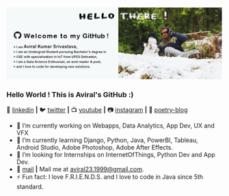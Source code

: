 ![bg][github]

### Hello World ! This is Aviral's GitHub :)

 👔 [linkedin][linkedin] **|**
🐦 [twitter][twitter] **|** 
📺 [youtube][youtube] **|** 
📷 [instagram][instagram] **|** 
💙 [poetry-blog][poetry-blog]


- 🔭 I’m currently working on Webapps, Data Analytics, App Dev, UX and VFX
- 🌱 I’m currently learning Django, Python, Java, PowerBI, Tableau, Android Studio, Adobe Photoshop, Adobe After Effects.
- 👯 I’m looking for Internships on InternetOfThings, Python Dev and App Dev.
- 💬 [mail][mail] **|**  Mail me at aviral23.1999@gmail.com.
- ⚡ Fun fact: I love F.R.I.E.N.D.S. and I love to code in Java since 5th standard.

[github]: https://github.com/aviraw/aviraw/blob/master/github.png
[twitter]: https://twitter.com/Aviral237
[youtube]: https://www.youtube.com/channel/UCI4D4bm6clAdmDNQNiWrcvw?view_as=subscriber
[instagram]: https://www.instagram.com/aviral_muriel_bing/
[poetry-blog]: https://www.instagram.com/__littleblueheart__/
[linkedin]: https://www.linkedin.com/in/aviral-srivastava-3336b166/
[mail]: mailto:aviral23.1999@gmail.com
